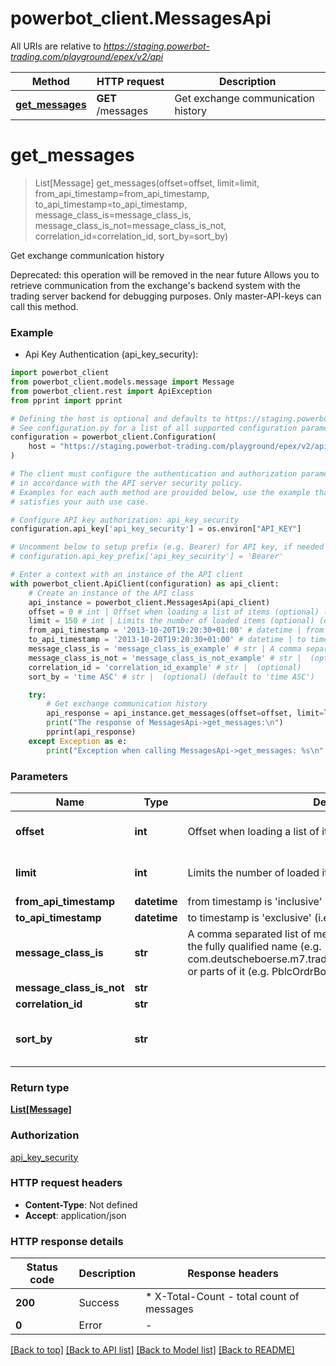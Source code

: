 # powerbot_client.MessagesApi

All URIs are relative to *https://staging.powerbot-trading.com/playground/epex/v2/api*

Method | HTTP request | Description
------------- | ------------- | -------------
[**get_messages**](MessagesApi.md#get_messages) | **GET** /messages | Get exchange communication history


# **get_messages**
> List[Message] get_messages(offset=offset, limit=limit, from_api_timestamp=from_api_timestamp, to_api_timestamp=to_api_timestamp, message_class_is=message_class_is, message_class_is_not=message_class_is_not, correlation_id=correlation_id, sort_by=sort_by)

Get exchange communication history

Deprecated: this operation will be removed in the near future  Allows you to retrieve communication from the exchange's backend system with the trading server backend for debugging purposes. Only master-API-keys can call this method.

### Example

* Api Key Authentication (api_key_security):

```python
import powerbot_client
from powerbot_client.models.message import Message
from powerbot_client.rest import ApiException
from pprint import pprint

# Defining the host is optional and defaults to https://staging.powerbot-trading.com/playground/epex/v2/api
# See configuration.py for a list of all supported configuration parameters.
configuration = powerbot_client.Configuration(
    host = "https://staging.powerbot-trading.com/playground/epex/v2/api"
)

# The client must configure the authentication and authorization parameters
# in accordance with the API server security policy.
# Examples for each auth method are provided below, use the example that
# satisfies your auth use case.

# Configure API key authorization: api_key_security
configuration.api_key['api_key_security'] = os.environ["API_KEY"]

# Uncomment below to setup prefix (e.g. Bearer) for API key, if needed
# configuration.api_key_prefix['api_key_security'] = 'Bearer'

# Enter a context with an instance of the API client
with powerbot_client.ApiClient(configuration) as api_client:
    # Create an instance of the API class
    api_instance = powerbot_client.MessagesApi(api_client)
    offset = 0 # int | Offset when loading a list of items (optional) (default to 0)
    limit = 150 # int | Limits the number of loaded items (optional) (default to 150)
    from_api_timestamp = '2013-10-20T19:20:30+01:00' # datetime | from timestamp is 'inclusive' (i.e. >=) (optional)
    to_api_timestamp = '2013-10-20T19:20:30+01:00' # datetime | to timestamp is 'exclusive' (i.e. <) (optional)
    message_class_is = 'message_class_is_example' # str | A comma separated list of message classes. You can either use the fully qualified name (e.g. com.deutscheboerse.m7.trading.api.v6.PblcOrdrBooksDeltaRprt) or parts of it (e.g. PblcOrdrBooksDeltaRprt) (optional)
    message_class_is_not = 'message_class_is_not_example' # str |  (optional)
    correlation_id = 'correlation_id_example' # str |  (optional)
    sort_by = 'time ASC' # str |  (optional) (default to 'time ASC')

    try:
        # Get exchange communication history
        api_response = api_instance.get_messages(offset=offset, limit=limit, from_api_timestamp=from_api_timestamp, to_api_timestamp=to_api_timestamp, message_class_is=message_class_is, message_class_is_not=message_class_is_not, correlation_id=correlation_id, sort_by=sort_by)
        print("The response of MessagesApi->get_messages:\n")
        pprint(api_response)
    except Exception as e:
        print("Exception when calling MessagesApi->get_messages: %s\n" % e)
```



### Parameters


Name | Type | Description  | Notes
------------- | ------------- | ------------- | -------------
 **offset** | **int**| Offset when loading a list of items | [optional] [default to 0]
 **limit** | **int**| Limits the number of loaded items | [optional] [default to 150]
 **from_api_timestamp** | **datetime**| from timestamp is &#39;inclusive&#39; (i.e. &gt;&#x3D;) | [optional] 
 **to_api_timestamp** | **datetime**| to timestamp is &#39;exclusive&#39; (i.e. &lt;) | [optional] 
 **message_class_is** | **str**| A comma separated list of message classes. You can either use the fully qualified name (e.g. com.deutscheboerse.m7.trading.api.v6.PblcOrdrBooksDeltaRprt) or parts of it (e.g. PblcOrdrBooksDeltaRprt) | [optional] 
 **message_class_is_not** | **str**|  | [optional] 
 **correlation_id** | **str**|  | [optional] 
 **sort_by** | **str**|  | [optional] [default to &#39;time ASC&#39;]

### Return type

[**List[Message]**](Message.md)

### Authorization

[api_key_security](../README.md#api_key_security)

### HTTP request headers

 - **Content-Type**: Not defined
 - **Accept**: application/json

### HTTP response details

| Status code | Description | Response headers |
|-------------|-------------|------------------|
**200** | Success |  * X-Total-Count - total count of messages <br>  |
**0** | Error |  -  |

[[Back to top]](#) [[Back to API list]](../README.md#documentation-for-api-endpoints) [[Back to Model list]](../README.md#documentation-for-models) [[Back to README]](../README.md)

